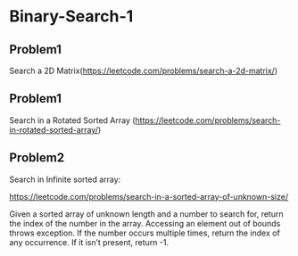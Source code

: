 # Binary-Search-1


## Problem1 
Search a 2D Matrix(https://leetcode.com/problems/search-a-2d-matrix/)

## Problem1 
Search in a Rotated Sorted Array (https://leetcode.com/problems/search-in-rotated-sorted-array/)

## Problem2
Search in Infinite sorted array: 

https://leetcode.com/problems/search-in-a-sorted-array-of-unknown-size/

Given a sorted array of unknown length and a number to search for, return the index of the number in the array. Accessing an element out of bounds throws exception. If the number occurs multiple times, return the index of any occurrence. If it isn’t present, return -1.

